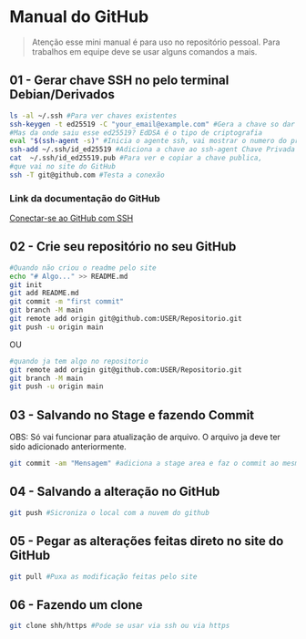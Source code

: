 # Manual do GitHub

> Atenção esse mini manual é para uso no repositório pessoal.
> Para trabalhos em equipe deve se usar alguns comandos a mais.

## 01 - Gerar chave SSH no pelo terminal Debian/Derivados

```bash
ls -al ~/.ssh #Para ver chaves existentes
ssh-keygen -t ed25519 -C "your_email@example.com" #Gera a chave so dar enter nas perguntas
#Mas da onde saiu esse ed25519? EdDSA é o tipo de criptografia
eval "$(ssh-agent -s)" #Inicia o agente ssh, vai mostrar o numero do processo
ssh-add ~/.ssh/id_ed25519 #Adiciona a chave ao ssh-agent Chave Privada
cat  ~/.ssh/id_ed25519.pub #Para ver e copiar a chave publica, 
#que vai no site do GitHub
ssh -T git@github.com #Testa a conexão 
```
### Link da documentação do GitHub 
[Conectar-se ao GitHub com SSH](https://docs.github.com/pt/github/authenticating-to-github/connecting-to-github-with-ssh)

## 02 - Crie seu repositório no seu GitHub

```bash
#Quando não criou o readme pelo site
echo "# Algo..." >> README.md
git init
git add README.md
git commit -m "first commit"
git branch -M main
git remote add origin git@github.com:USER/Repositorio.git
git push -u origin main
```

OU

```bash
#quando ja tem algo no repositorio
git remote add origin git@github.com:USER/Repositorio.git
git branch -M main
git push -u origin main
```

## 03 - Salvando no Stage e fazendo Commit

OBS: Só vai funcionar para atualização de arquivo. O arquivo ja deve ter sido adicionado anteriormente.

```bash
git commit -am "Mensagem" #adiciona a stage area e faz o commit ao mesmo tempo
```

## 04 - Salvando a alteração no GitHub

```bash
git push #Sicroniza o local com a nuvem do github
```

## 05 - Pegar as alterações feitas direto no site do GitHub

```bash
git pull #Puxa as modificação feitas pelo site
```

## 06 - Fazendo um clone

```bash
git clone shh/https #Pode se usar via ssh ou via https
```